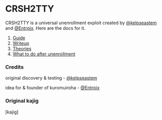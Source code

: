 # CRSH2TTY
CRSH2TTY is a universal unenrollment exploit created by [@kelpseastem](https://github.com/kelpseastem) and [@Entrpix](https://github.com/entrpix). Here are the docs for it.
1. [Guide](Docs/guide.md)
2. [Writeup](Docs/writeup.md)
3. [Theories](Docs/theories.md)
4. [What to do after unenrollment](postunroll.md)
### Credits
original discovery & testing - [@kelpseastem](https://github.com/kelpseastem)

idea for & founder of kuromuiroha - [@Entrpix](https://github.com/entrpix)
### Original kajig
\[kajig]

